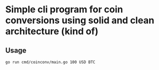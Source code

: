 # Simple cli program for coin conversions using solid and clean architecture (kind of)

## Usage

``` sh
go run cmd/coinconv/main.go 100 USD BTC
```
